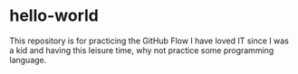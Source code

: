 # hello-world
This repository is for practicing the GitHub Flow
I have loved IT since I was a kid and having this leisure time, why not practice some programming language.
